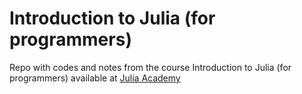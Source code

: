 # Introduction to Julia (for programmers)

Repo with codes and notes from the course Introduction to Julia (for programmers) available at <a href = 'https://juliaacademy.com'>  Julia Academy </a> 